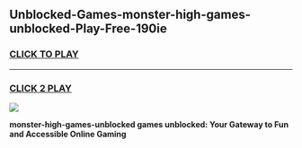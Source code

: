 
## Unblocked-Games-monster-high-games-unblocked-Play-Free-190ie
<h3>
<a href="https://premium76.site?title=monster-high-games-unblocked&ref=10A">CLICK TO PLAY</a></h3>
<hr>

<h3>
<a href="https://premium76.site?title=monster-high-games-unblocked&ref=10A">CLICK 2 PLAY</a>
  
</h3>

<a href="https://premium76.site?title=monster-high-games-unblocked&ref=10A"><img src="https://clearcache.store/games.png"></a>


**monster-high-games-unblocked games unblocked: Your Gateway to Fun and Accessible Online Gaming**
